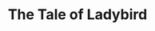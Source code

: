 ---
title: The Tale of Ladybird
developer: RealyUniqueName
image: TheTaleOfLadybird.jpg
link: http://stablex.ru/ladybird/
flash: http://stablex.ru/ladybird/
html5: http://stablex.ru/ladybird/
---